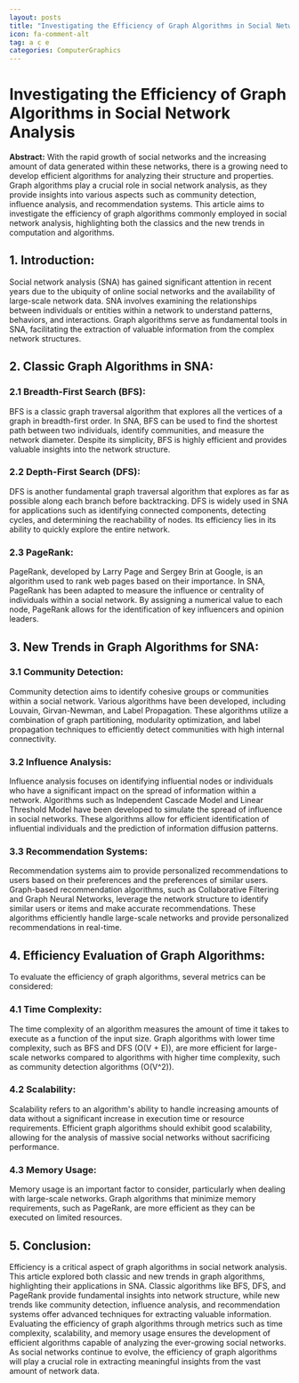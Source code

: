 ```yaml
---
layout: posts
title: "Investigating the Efficiency of Graph Algorithms in Social Network Analysis"
icon: fa-comment-alt
tag: a c e
categories: ComputerGraphics
---
```



# Investigating the Efficiency of Graph Algorithms in Social Network Analysis

**Abstract:**
With the rapid growth of social networks and the increasing amount of data generated within these networks, there is a growing need to develop efficient algorithms for analyzing their structure and properties. Graph algorithms play a crucial role in social network analysis, as they provide insights into various aspects such as community detection, influence analysis, and recommendation systems. This article aims to investigate the efficiency of graph algorithms commonly employed in social network analysis, highlighting both the classics and the new trends in computation and algorithms.

## 1. Introduction:
Social network analysis (SNA) has gained significant attention in recent years due to the ubiquity of online social networks and the availability of large-scale network data. SNA involves examining the relationships between individuals or entities within a network to understand patterns, behaviors, and interactions. Graph algorithms serve as fundamental tools in SNA, facilitating the extraction of valuable information from the complex network structures.

## 2. Classic Graph Algorithms in SNA:
### 2.1 Breadth-First Search (BFS):
BFS is a classic graph traversal algorithm that explores all the vertices of a graph in breadth-first order. In SNA, BFS can be used to find the shortest path between two individuals, identify communities, and measure the network diameter. Despite its simplicity, BFS is highly efficient and provides valuable insights into the network structure.

### 2.2 Depth-First Search (DFS):
DFS is another fundamental graph traversal algorithm that explores as far as possible along each branch before backtracking. DFS is widely used in SNA for applications such as identifying connected components, detecting cycles, and determining the reachability of nodes. Its efficiency lies in its ability to quickly explore the entire network.

### 2.3 PageRank:
PageRank, developed by Larry Page and Sergey Brin at Google, is an algorithm used to rank web pages based on their importance. In SNA, PageRank has been adapted to measure the influence or centrality of individuals within a social network. By assigning a numerical value to each node, PageRank allows for the identification of key influencers and opinion leaders.

## 3. New Trends in Graph Algorithms for SNA:
### 3.1 Community Detection:
Community detection aims to identify cohesive groups or communities within a social network. Various algorithms have been developed, including Louvain, Girvan-Newman, and Label Propagation. These algorithms utilize a combination of graph partitioning, modularity optimization, and label propagation techniques to efficiently detect communities with high internal connectivity.

### 3.2 Influence Analysis:
Influence analysis focuses on identifying influential nodes or individuals who have a significant impact on the spread of information within a network. Algorithms such as Independent Cascade Model and Linear Threshold Model have been developed to simulate the spread of influence in social networks. These algorithms allow for efficient identification of influential individuals and the prediction of information diffusion patterns.

### 3.3 Recommendation Systems:
Recommendation systems aim to provide personalized recommendations to users based on their preferences and the preferences of similar users. Graph-based recommendation algorithms, such as Collaborative Filtering and Graph Neural Networks, leverage the network structure to identify similar users or items and make accurate recommendations. These algorithms efficiently handle large-scale networks and provide personalized recommendations in real-time.

## 4. Efficiency Evaluation of Graph Algorithms:
To evaluate the efficiency of graph algorithms, several metrics can be considered:

### 4.1 Time Complexity:
The time complexity of an algorithm measures the amount of time it takes to execute as a function of the input size. Graph algorithms with lower time complexity, such as BFS and DFS (O(V + E)), are more efficient for large-scale networks compared to algorithms with higher time complexity, such as community detection algorithms (O(V^2)).

### 4.2 Scalability:
Scalability refers to an algorithm's ability to handle increasing amounts of data without a significant increase in execution time or resource requirements. Efficient graph algorithms should exhibit good scalability, allowing for the analysis of massive social networks without sacrificing performance.

### 4.3 Memory Usage:
Memory usage is an important factor to consider, particularly when dealing with large-scale networks. Graph algorithms that minimize memory requirements, such as PageRank, are more efficient as they can be executed on limited resources.

## 5. Conclusion:
Efficiency is a critical aspect of graph algorithms in social network analysis. This article explored both classic and new trends in graph algorithms, highlighting their applications in SNA. Classic algorithms like BFS, DFS, and PageRank provide fundamental insights into network structure, while new trends like community detection, influence analysis, and recommendation systems offer advanced techniques for extracting valuable information. Evaluating the efficiency of graph algorithms through metrics such as time complexity, scalability, and memory usage ensures the development of efficient algorithms capable of analyzing the ever-growing social networks. As social networks continue to evolve, the efficiency of graph algorithms will play a crucial role in extracting meaningful insights from the vast amount of network data.